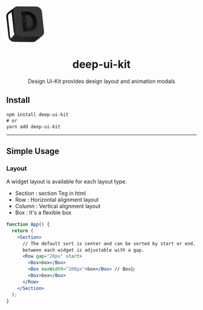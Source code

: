 # <div align="center">

<div align="center" style="width: 100px;" >
<img src="https://github.com/deep-hwan/deep-ui-kit/blob/main/public/img/deep-img.png?raw=true" style="width: 100px;" alt="Title Image">
</div>
<h1 align="center">deep-ui-kit</h1>

<p align="center">
Design Ui-Kit provides design layout and animation modals
</p>
</div>

## Install

    npm install deep-ui-kit
    # or
    yarn add deep-ui-kit

---

## Simple Usage

### Layout

A widget layout is available for each layout type.

- Section : section Teg in html
- Row : Horizontal alignment layout
- Column : Vertical alignment layout
- Box : It's a flexible box

```jsx
function App() {
  return (
    <Section>
      // The default sort is center and can be sorted by start or end. The gap
      between each widget is adjustable with a gap.
      <Row gap="20px" start>
        <Box>box</Box>
        <Box maxWidth="200px">box</Box> // Box는
        <Box>box</Box>
      </Row>
    </Section>
  );
}
```
